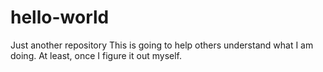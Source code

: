 # hello-world
Just another repository
This is going to help others understand what I am doing.
At least, once I figure it out myself.
